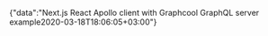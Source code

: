 {"data":"Next.js React Apollo client with Graphcool GraphQL server example2020-03-18T18:06:05+03:00"}
